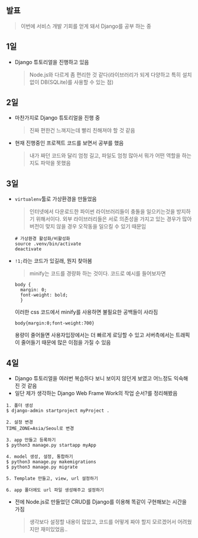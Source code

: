 ## 발표
> 이번에 서비스 개발 기회를 얻게 돼서 Django를 공부 하는 중

## 1일
- Django 튜토리얼을 진행하고 있음
  > Node.js와 다르게 좀 편리한 것 같다(라이브러리가 되게 다양하고 특히 설치 없이 DB(SQLite)를 사용할 수 있는 점)

## 2일
- 마찬가지로 Django 튜토리얼을 진행 중
  > 진짜 편한건 느껴지는데 빨리 친해져야 할 것 같음
- 현재 진행중인 프로젝트 코드를 보면서 공부를 했음
  > 내가 짜던 코드와 달리 엄청 길고, 파일도 엄청 많아서 뭐가 어떤 역할을 하는지도 파악을 못했음

## 3일
- `virtualenv`툴로 가상환경을 만들었음
  > 인터넷에서 다운로드한 파이썬 라이브러리들이 충돌을 일으키는것을 방지하기 위해서이다. 외부 라이브러리들은 서로 의존성을 가지고 있는 경우가 많아 버전이 맞지 않을 경우 오작동을 일으킬 수 있기 때문임
  ```
  # 가상환경 활성화/비활성화 
  source .venv/bin/activate
  deactivate
  ```
- `!1;`라는 코드가 있길래, 뭔지 찾아봄
  > minify는 코드를 경량화 하는 것이다. 코드로 예시를 들어보자면
  ```
  body {
    margin: 0;
    font-weight: bold;
    }
  ```
  이러한 css 코드에서 minify를 사용하면 불필요한 공백들이 사라짐
  ```
  body{margin:0;font-weight:700}
  ```
  용량이 줄어들면 사용자입장에서는 더 빠르게 로딩할 수 있고 서버측에서는 트래픽이 줄어들기 때문에 많은 이점을 가질 수 있음
  
## 4일
- Django 튜토리얼을 여러번 복습하다 보니 보이지 않던게 보였고 어느정도 익숙해진 것 같음
- 일단 제가 생각하는 Django Web Frame Work의 작업 순서?를 정리해봤음
```
1. 폴더 생성
$ django-admin startproject myProject .

2. 설정 변경
TIME_ZONE=Asia/Seoul로 변경

3. app 만들고 등록하기
$ python3 manage.py startapp myApp

4. model 생성, 설정, 통합하기
$ python3 manage.py makemigrations
$ python3 manage.py migrate

5. Template 만들고, view, url 설정하기

6. app 폴더에도 url 파일 생성해주고 설정하기
```
- 전에 Node.js로 만들었던 CRUD를 Django를 이용해 똑같이 구현해보는 시간을 가짐
  > 생각보다 설정할 내용이 많았고, 코드를 어떻게 짜야 할지 모르겠어서 어려웠지만 재미있었음..
